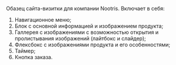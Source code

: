 Обазец сайта-визитки для компании Nootris.
Включает в себя:
1. Навигационное меню;
2. Блок с основной информацией и изображением продукта;
3. Галлерея с изображениями с возможностью открытия и пролистывания изображений (лайтбокс и слайдер);
4. Флексбокс с изображениями продукта и его особенностями;
5. Таймер;
6. Кнопка заказа.
